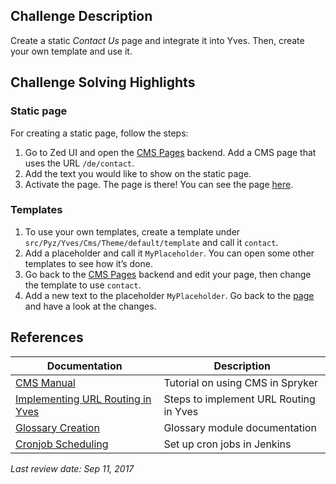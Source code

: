 <!--used to be: http://spryker.github.io/challenge/cms/-->

## Challenge Description
Create a static _Contact Us_ page and integrate it into Yves. Then, create your own template and use it.

## Challenge Solving Highlights
### Static page
For creating a static page, follow the steps:
1. Go to Zed UI and open the [CMS Pages](http://zed.de.demoshop.local/cms-gui/list-page) backend. Add a CMS page that uses the URL `/de/contact`.
2. Add the text you would like to show on the static page.
3. Activate the page.
The page is there! You can see the page [here](http://www.de.demoshop.local/de/contact).

### Templates
1. To use your own templates, create a template under `src/Pyz/Yves/Cms/Theme/default/template` and call it `contact`.
2. Add a placeholder and call it `MyPlaceholder`. You can open some other templates to see how it’s done.
3. Go back to the [CMS Pages](http://zed.de.demoshop.local/cms-gui/list-page) backend and edit your page, then change the template to use `contact`.
4. Add a new text to the placeholder `MyPlaceholder`.
Go back to the [page](http://www.de.demoshop.local/de/contact) and have a look at the changes.

## References

| Documentation | Description |
| --- | --- |
| [CMS Manual](https://documentation.spryker.com/capabilities/cms/cms.htm) |Tutorial on using CMS in Spryker  |
|  [Implementing URL Routing in Yves](https://documentation.spryker.com/yves/yves-url-routing.htm)| Steps to implement URL Routing in Yves |
| [Glossary Creation](https://documentation.spryker.com/capabilities/internationalization/glossary/glossary.htm) |Glossary module documentation  |
| [Cronjob Scheduling](https://documentation.spryker.com/resources_and_developer_tools/cronjob-scheduling.htm) | Set up cron jobs in Jenkins |

_Last review date: Sep 11, 2017_

[//]: # (by Theodoros Liokos)